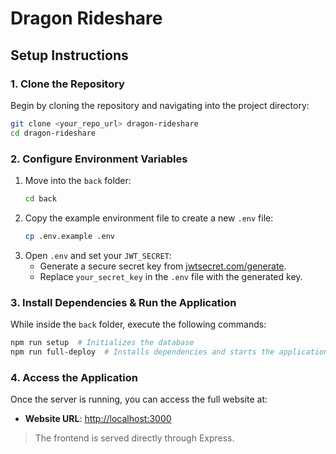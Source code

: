 # Dragon Rideshare

## Setup Instructions

### 1. Clone the Repository

Begin by cloning the repository and navigating into the project directory:

```bash
git clone <your_repo_url> dragon-rideshare
cd dragon-rideshare
```

### 2. Configure Environment Variables

1. Move into the `back` folder:
   ```bash
   cd back
   ```
2. Copy the example environment file to create a new `.env` file:
   ```bash
   cp .env.example .env
   ```
3. Open `.env` and set your `JWT_SECRET`:
   - Generate a secure secret key from [jwtsecret.com/generate](https://jwtsecret.com/generate).
   - Replace `your_secret_key` in the `.env` file with the generated key.

### 3. Install Dependencies & Run the Application

While inside the `back` folder, execute the following commands:

```bash
npm run setup  # Initializes the database
npm run full-deploy  # Installs dependencies and starts the application
```

### 4. Access the Application

Once the server is running, you can access the full website at:

- **Website URL**: [http://localhost:3000](http://localhost:3000)

> The frontend is served directly through Express.